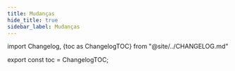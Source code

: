 ```yaml
---
title: Mudanças
hide_title: true
sidebar_label: Mudanças
---
```


import Changelog, {toc as ChangelogTOC} from "@site/../CHANGELOG.md"

<Changelog />

export const toc = ChangelogTOC;
